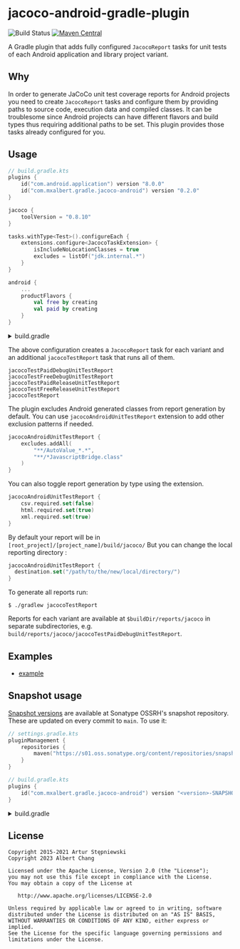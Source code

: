 # jacoco-android-gradle-plugin
![Build Status](https://github.com/mxalbert1996/jacoco-android-gradle-plugin/actions/workflows/test.yml/badge.svg)
[![Maven Central](https://img.shields.io/maven-central/v/com.mxalbert.gradle/jacoco-android)](https://search.maven.org/artifact/com.mxalbert.gradle/jacoco-android)

A Gradle plugin that adds fully configured `JacocoReport` tasks for unit tests of each Android application and library project variant.

## Why
In order to generate JaCoCo unit test coverage reports for Android projects you need to create `JacocoReport` tasks and configure them by providing paths to source code, execution data and compiled classes. It can be troublesome since Android projects can have different flavors and build types thus requiring additional paths to be set. This plugin provides those tasks already configured for you.

## Usage
```Kotlin
// build.gradle.kts
plugins {
    id("com.android.application") version "8.0.0"
    id("com.mxalbert.gradle.jacoco-android") version "0.2.0"
}

jacoco {
    toolVersion = "0.8.10"
}

tasks.withType<Test>().configureEach {
    extensions.configure<JacocoTaskExtension> {
        isIncludeNoLocationClasses = true
        excludes = listOf("jdk.internal.*")
    }
}

android {
    ...
    productFlavors {
        val free by creating
        val paid by creating
    }
}
```

<details>
  <summary>build.gradle</summary>

```Groovy
buildscript {
    repositories {
        mavenCentral()
    }
    dependencies {
        classpath("com.mxalbert.gradle:jacoco-android:0.2.0")
    }
}

apply plugin: "com.android.application"
apply plugin: "com.mxalbert.gradle.jacoco-android"

jacoco {
    toolVersion = "0.8.10"
}

tasks.withType(Test).configureEach {
    jacoco {
        includeNoLocationClasses = true
        excludes = ['jdk.internal.*']
    }
}

android {
    ...
    productFlavors {
        free {}
        paid {}
    }
}
```
</details>

The above configuration creates a `JacocoReport` task for each variant and an additional `jacocoTestReport` task that runs all of them.
```
jacocoTestPaidDebugUnitTestReport
jacocoTestFreeDebugUnitTestReport
jacocoTestPaidReleaseUnitTestReport
jacocoTestFreeReleaseUnitTestReport
jacocoTestReport
```

The plugin excludes Android generated classes from report generation by default. You can use `jacocoAndroidUnitTestReport` extension to add other exclusion patterns if needed.
```Kotlin
jacocoAndroidUnitTestReport {
    excludes.addAll(
        "**/AutoValue_*.*",
        "**/*JavascriptBridge.class"
    )
}
```

You can also toggle report generation by type using the extension.
```Kotlin
jacocoAndroidUnitTestReport {
    csv.required.set(false)
    html.required.set(true)
    xml.required.set(true)
}
```

By default your report will be in `[root_project]/[project_name]/build/jacoco/`
But you can change the local reporting directory :
```Kotlin
jacocoAndroidUnitTestReport {
  destination.set("/path/to/the/new/local/directory/")
}
```

To generate all reports run:
```shell
$ ./gradlew jacocoTestReport
```

Reports for each variant are available at `$buildDir/reports/jacoco` in separate subdirectories, e.g. `build/reports/jacoco/jacocoTestPaidDebugUnitTestReport`.

## Examples
* [example](example)

## Snapshot usage
[Snapshot versions](https://s01.oss.sonatype.org/content/repositories/snapshots/com/mxalbert/gradle/jacoco-android/) are available at Sonatype OSSRH's snapshot repository. These are updated on every commit to `main`.
To use it:
```Kotlin
// settings.gradle.kts
pluginManagement {
    repositories {
        maven("https://s01.oss.sonatype.org/content/repositories/snapshots")
    }
}

// build.gradle.kts
plugins {
    id("com.mxalbert.gradle.jacoco-android") version "<version>-SNAPSHOT"
}
```
<details>
  <summary>build.gradle</summary>

```Groovy
buildscript {
    repositories {
        maven { url "https://s01.oss.sonatype.org/content/repositories/snapshots" }
    }
    dependencies {
        classpath("com.mxalbert.gradle:jacoco-android:<version>-SNAPSHOT")
    }
}
```
</details>

## License
```
Copyright 2015-2021 Artur Stępniewski
Copyright 2023 Albert Chang

Licensed under the Apache License, Version 2.0 (the "License");
you may not use this file except in compliance with the License.
You may obtain a copy of the License at

   http://www.apache.org/licenses/LICENSE-2.0

Unless required by applicable law or agreed to in writing, software
distributed under the License is distributed on an "AS IS" BASIS,
WITHOUT WARRANTIES OR CONDITIONS OF ANY KIND, either express or implied.
See the License for the specific language governing permissions and
limitations under the License.
```
